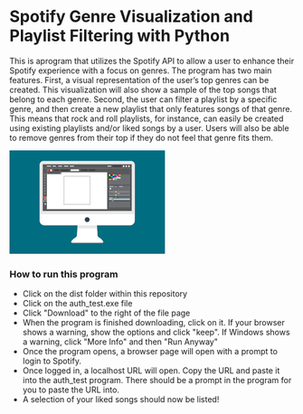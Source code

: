 # Spotify Genre Visualization and Playlist Filtering with Python
This is aprogram that utilizes the Spotify API to allow a user to enhance their Spotify experience with a focus on genres. The program has two main features. First, a visual representation of the user’s top genres can be created. This visualization will also show a sample of the top songs that belong to each genre. Second, the user can filter a playlist by a specific genre, and then create a new playlist that only features songs of that genre. This means that rock and roll playlists, for instance, can easily be created using existing playlists and/or liked songs by a user. Users will also be able to remove genres from their top if they do not feel that genre fits them. 

![This is a screenshot.](images.png)

### How to run this program
- Click on the dist folder within this repository
- Click on the auth_test.exe file
- Click "Download" to the right of the file page
- When the program is finished downloading, click on it. If your browser shows a warning, show the options and click "keep". If Windows shows a warning, click "More Info" and then "Run Anyway"
- Once the program opens, a browser page will open with a prompt to login to Spotify. 
- Once logged in, a localhost URL will open. Copy the URL and paste it into the auth_test program. There should be a prompt in the program for you to paste the URL into.
- A selection of your liked songs should now be listed!





